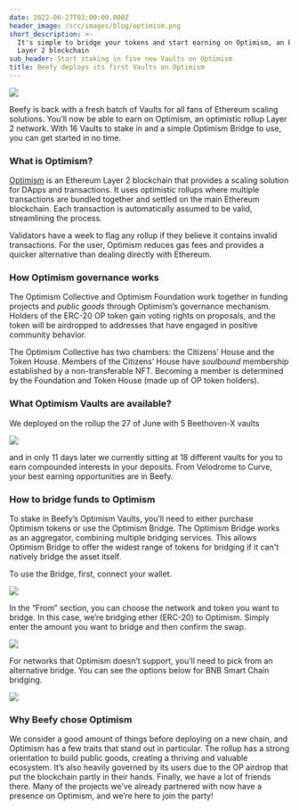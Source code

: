 ```yaml
---
date: 2022-06-27T03:00:00.000Z
header_image: /src/images/blog/optimism.png
short_description: >-
  It's simple to bridge your tokens and start earning on Optimism, an Ethereum
  Layer 2 blockchain
sub_header: Start staking in five new Vaults on Optimism
title: Beefy deploys its first Vaults on Optimism
---
```

![](/src/images/blog/optimism.png)

Beefy is back with a fresh batch of Vaults for all fans of Ethereum scaling solutions. You’ll now be able to earn on Optimism, an optimistic rollup Layer 2 network. With 16 Vaults to stake in and a simple Optimism Bridge to use, you can get started in no time.

### What is Optimism?

[Optimism](https://www.optimism.io/) is an Ethereum Layer 2 blockchain that provides a scaling solution for DApps and transactions. It uses optimistic rollups where multiple transactions are bundled together and settled on the main Ethereum blockchain. Each transaction is automatically assumed to be valid, streamlining the process.

Validators have a week to flag any rollup if they believe it contains invalid transactions. For the user, Optimism reduces gas fees and provides a quicker alternative than dealing directly with Ethereum.

### How Optimism governance works

The Optimism Collective and Optimism Foundation work together in funding projects and _public goods_ through Optimism’s governance mechanism. Holders of the ERC-20 OP token gain voting rights on proposals, and the token will be airdropped to addresses that have engaged in positive community behavior.

The Optimism Collective has two chambers: the Citizens’ House and the Token House. Members of the Citizens’ House have _soulbound_ membership established by a non-transferable NFT. Becoming a member is determined by the Foundation and Token House (made up of OP token holders).

### What Optimism Vaults are available?

We deployed on the rollup the 27 of June with 5 Beethoven-X vaults

![](/src/images/blog/vaults-1.png)

and in only 11 days later we currently sitting at 18 different vaults for you to earn compounded interests in your deposits. From Velodrome to Curve, your best earning opportunities are in Beefy.

### How to bridge funds to Optimism

To stake in Beefy’s Optimism Vaults, you’ll need to either purchase Optimism tokens or use the Optimism Bridge. The Optimism Bridge works as an aggregator, combining multiple bridging services. This allows Optimism Bridge to offer the widest range of tokens for bridging if it can't natively bridge the asset itself.

To use the Bridge, first, connect your wallet.

![](/src/images/blog/screenshot_2022-06-24_at_17-08-00.png)

In the “From” section, you can choose the network and token you want to bridge. In this case, we’re bridging ether (ERC-20) to Optimism. Simply enter the amount you want to bridge and then confirm the swap.

![](/src/images/blog/opt2.png)

For networks that Optimism doesn’t support, you’ll need to pick from an alternative bridge. You can see the options below for BNB Smart Chain bridging.

![](/src/images/blog/opt1.png)

### Why Beefy chose Optimism

We consider a good amount of things before deploying on a new chain, and Optimism has a few traits that stand out in particular. The rollup has a strong orientation to build public goods, creating a thriving and valuable ecosystem. It’s also heavily governed by its users due to the OP airdrop that put the blockchain partly in their hands. Finally, we have a lot of friends there. Many of the projects we’ve already partnered with now have a presence on Optimism, and we’re here to join the party!
